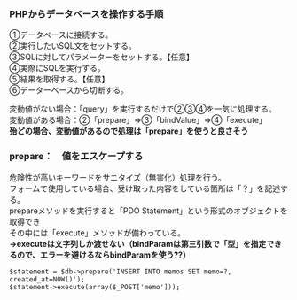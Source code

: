 
### PHPからデータベースを操作する手順  
①データベースに接続する。  
②実行したいSQL文をセットする。  
③SQLに対してパラメーターをセットする。【任意】  
④実際にSQLを実行する。  
⑤結果を取得する。【任意】  
⑥データーベースから切断する。  

変動値がない場合：「query」を実行するだけで②③④を一気に処理する。  
変動値がある場合：②「prepare」⇒③「bindValue」⇒④「execute」  
**殆どの場合、変動値があるので処理は「prepare」を使うと良さそう**

### prepare：　値をエスケープする
危険性が高いキーワードをサニタイズ（無害化）処理を行う。  
フォームで使用している場合、受け取った内容をしている箇所は「？」を記述する。  
prepareメソッドを実行すると「PDO Statement」という形式のオブジェクトを取得でき  
その中には「execute」メソッドが備わっている。  
**->executeは文字列しか渡せない（bindParamは第三引数で「型」を指定できるので、エラーを避けるならbindParamを使う??）**
```
$statement = $db->prepare('INSERT INTO memos SET memo=?, created_at=NOW()');
$statement->execute(array($_POST['memo']));
```

